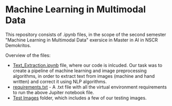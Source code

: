 # Machine Learning in Multimodal Data

This repository consists of .ipynb files, in the scope of the second semester "Machine Learning in Multimodal Data" exersice in Master in AI in NSCR Demokritos.

Overview of the files:

* [Text_Extraction.ipynb](https://github.com/Andreas-Stefopoulos/Machine-Learning-Multimodal/blob/main/Text_Extraction.ipynb) file, where our code is inlcuded. Our task was to create a pipeline of machine learning and image preprocessing algorithms, in order to extract text from images (machine and hand written) and correct it using NLP algorithms.
* [requirements.txt](https://github.com/Andreas-Stefopoulos/Machine-Learning-Multimodal/blob/main/requirements.txt) - A .txt file with all the virtual environment requirements to run the above Jupiter notebook file.
* [Test Images](https://github.com/Andreas-Stefopoulos/Machine-Learning-Multimodal/tree/main/Test%20Images) folder, which includes a few of our testing images.
